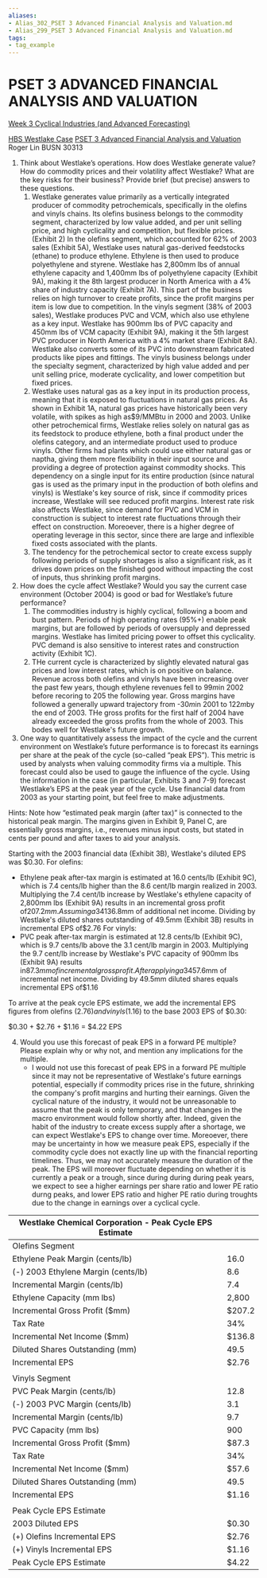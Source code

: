 ```yaml
---
aliases:
- Alias_302_PSET 3 Advanced Financial Analysis and Valuation.md
- Alias_299_PSET 3 Advanced Financial Analysis and Valuation.md
tags:
- tag_example
---
```


# PSET 3 ADVANCED FINANCIAL ANALYSIS AND VALUATION

[Week 3 Cyclical Industries (and Advanced Forecasting)](Week%203%20Cyclical%20Industries%20(and%20Advanced%20Forecasting).md)

[HBS Westlake Case](HBS%20Westlake%20Case.md)
[PSET 3 Advanced Financial Analysis and Valuation](PSET%203%20Advanced%20Financial%20Analysis%20and%20Valuation.md)
Roger Lin
BUSN 30313

1. Think about Westlake’s operations. How does Westlake generate value? How do commodity prices and their volatility affect Westlake? What are the key risks for their business? Provide brief (but precise) answers to these questions.
	1. Westlake generates value primarily as a vertically integrated producer of commodity petrochemicals, specifically in the olefins and vinyls chains. Its olefins business belongs to the commodity segment, characterized by low value added, and per unit selling price, and high cyclicality and competition, but flexible prices. (Exhibit 2) In the olefins segment, which accounted for 62% of 2003 sales (Exhibit 5A), Westlake uses natural gas-derived feedstocks (ethane) to produce ethylene. Ethylene is then used to produce polyethylene and styrene. Westlake has 2,800mm lbs of annual ethylene capacity and 1,400mm lbs of polyethylene capacity (Exhibit 9A), making it the 8th largest producer in North America with a 4% share of industry capacity (Exhibit 7A). This part of the business relies on high turnover to create profits, since the profit margins per item is low due to competition. In the vinyls segment (38% of 2003 sales), Westlake produces PVC and VCM, which also use ethylene as a key input. Westlake has 900mm lbs of PVC capacity and 450mm lbs of VCM capacity (Exhibit 9A), making it the 5th largest PVC producer in North America with a 4% market share (Exhibit 8A). Westlake also converts some of its PVC into downstream fabricated products like pipes and fittings. The vinyls business belongs under the specialty segment, characterized by high value added and per unit selling price, moderate cyclicality, and lower competition but fixed prices.
	2. Westlake uses natural gas as a key input in its production process, meaning that it is exposed to fluctuations in natural gas prices. As shown in Exhibit 1A, natural gas prices have historically been very volatile, with spikes as high as$9/MMBtu in 2000 and 2003. Unlike other petrochemical firms, Westlake relies solely on natural gas as its feedstock to produce ethylene, both a final product under the olefins category, and an intermediate product used to produce vinyls. Other firms had plants which could use either natural gas or naptha, giving them more flexibility in their input source and providing a degree of protection against commodity shocks. This dependency on a single input for its entire production (since natural gas is used as the primary input in the production of both olefins and vinyls) is Westlake's key source of risk, since if commodity prices increase, Westlake will see reduced profit margins. Interest rate risk also affects Westlake, since demand for PVC and VCM in construction is subject to interest rate fluctuations through their effect on construction. Moreoever, there is a higher degree of operating leverage in this sector, since there are large and inflexible fixed costs associated with the plants.
	4. The tendency for the petrochemical sector to create excess supply following periods of supply shortages is also a significant risk, as it drives down prices on the finished good without impacting the cost of inputs, thus shrinking profit margins.
2. How does the cycle affect Westlake? Would you say the current case environment (October 2004) is good or bad for Westlake’s future performance?
	1. The commodities industry is highly cyclical, following a boom and bust pattern. Periods of high operating rates (95%+) enable peak margins, but are followed by periods of oversupply and depressed margins. Westlake has limited pricing power to offset this cyclicality. PVC demand is also sensitive to interest rates and construction activity (Exhibit 1C).
	2. THe current cycle is characterized by slightly elevated natural gas prices and low interest rates, which is on positive on balance. Revenue across both olefins and vinyls have been increasing over the past few years, though ethylene revenues fell to 99$m$in 2002 before recoring to 205 the following year. Gross margins have followed a generally upward trajectory from -30$m$in 2001 to 122$m$by the end of 2003. THe gross profits for the first half of 2004 have already exceeded the gross profits from the whole of 2003. This bodes well for Westlake's future growth.
3. One way to quantitatively assess the impact of the cycle and the current environment on Westlake’s future performance is to forecast its earnings per share at the peak of the cycle (so-called “peak EPS”). This metric is used by analysts when valuing commodity firms via a multiple. This forecast could also be used to gauge the influence of the cycle. Using the information in the case (in particular, Exhibits 3 and 7-9) forecast Westlake’s EPS at the peak year of the cycle. Use financial data from 2003 as your starting point, but feel free to make adjustments.

Hints: Note how “estimated peak margin (after tax)” is connected to the historical peak margin. The margins given in Exhibit 9, Panel C, are essentially gross margins, i.e., revenues minus input costs, but stated in cents per pound and after taxes to aid your analysis.

Starting with the 2003 financial data (Exhibit 3B), Westlake's diluted EPS was $0.30.
For olefins:

+ Ethylene peak after-tax margin is estimated at 16.0 cents/lb (Exhibit 9C), which is 7.4 cents/lb higher than the 8.6 cent/lb margin realized in 2003. Multiplying the 7.4 cent/lb increase by Westlake's ethylene capacity of 2,800mm lbs (Exhibit 9A) results in an incremental gross profit of$207.2mm. Assuming a 34% tax rate (Exhibit 9B), this equates to$136.8mm of additional  net income. Dividing by Westlake's diluted shares outstanding of 49.5mm (Exhibit 3B) results in incremental EPS of$2.76
For vinyls:
+ PVC peak after-tax margin is estimated at 12.8 cents/lb (Exhibit 9C), which is 9.7 cents/lb above the 3.1 cent/lb margin in 2003. Multiplying the 9.7 cent/lb increase by Westlake's PVC capacity of 900mm lbs (Exhibit 9A) results in$87.3mm of incremental gross profit. After applying a 34% tax rate, we get$57.6mm of incremental net income. Dividing by 49.5mm diluted shares equals incremental EPS of$1.16

To arrive at the peak cycle EPS estimate, we add the incremental EPS figures from olefins ($2.76) and vinyls ($1.16) to the base 2003 EPS of $0.30:

$0.30 + $2.76 + $1.16 = $4.22 EPS

4. Would you use this forecast of peak EPS in a forward PE multiple? Please explain why or why not, and mention any implications for the multiple.
	+ I would not use this forecast of peak EPS in a forward PE multiple since it may not be representative of Westlake's future earnings potential, especially if commodity prices rise in the future, shrinking the company's profit margins and hurting their earnings. Given the cyclical nature of the industry, it would not be unreasonable to assume that the peak is only temporary, and that changes in the macro environment would follow shortly after. Indeed, given the habit of the industry to create excess supply after a shortage, we can expect Westlake's EPS to change over time. Moreoever, there may be uncertainty in how we measure peak EPS, especially if the commodity cycle does not exactly line up with the financial reporting timelines. Thus, we may not accurately measure the duration of the peak. The EPS will moreover fluctuate depending on whether it is currently a peak or a trough, since during during during peak years, we expect to see a higher earnings per share ratio and lower PE ratio durng peaks, and lower EPS ratio and higher PE ratio during troughts due to the change in earnings over a cyclical cycle.

| Westlake Chemical Corporation - Peak Cycle EPS Estimate |        |
| ------------------------------------------------------- | ------ |
| Olefins Segment                                         |        |
| Ethylene Peak Margin (cents/lb)                         | 16.0   |
| (-) 2003 Ethylene Margin (cents/lb)                     | 8.6    |
| Incremental Margin (cents/lb)                           | 7.4    |
| Ethylene Capacity (mm lbs)                              | 2,800  |
| Incremental Gross Profit ($mm)                          | $207.2 |
| Tax Rate                                                | 34%    |
| Incremental Net Income ($mm)                            | $136.8 |
| Diluted Shares Outstanding (mm)                         | 49.5   |
| Incremental EPS                                         | $2.76  |
|                                                         |        |
| Vinyls Segment                                          |        |
| PVC Peak Margin (cents/lb)                              | 12.8   |
| (-) 2003 PVC Margin (cents/lb)                          | 3.1    |
| Incremental Margin (cents/lb)                           | 9.7    |
| PVC Capacity (mm lbs)                                   | 900    |
| Incremental Gross Profit ($mm)                          | $87.3  |
| Tax Rate                                                | 34%    |
| Incremental Net Income ($mm)                            | $57.6  |
| Diluted Shares Outstanding (mm)                         | 49.5   |
| Incremental EPS                                         | $1.16  |
|                                                         |        |
| Peak Cycle EPS Estimate                                 |        |
| 2003 Diluted EPS                                        | $0.30  |
| (+) Olefins Incremental EPS                             | $2.76  |
| (+) Vinyls Incremental EPS                              | $1.16  |
| Peak Cycle EPS Estimate                                 | $4.22  |